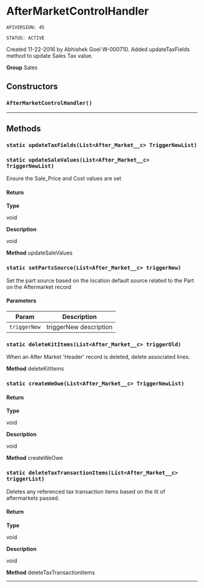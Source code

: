 # AfterMarketControlHandler

`APIVERSION: 45`

`STATUS: ACTIVE`

Created 11-22-2016 by Abhishek Goel W-000710. Added updateTaxFields method to update Sales Tax value.


**Group** Sales

## Constructors
### `AfterMarketControlHandler()`
---
## Methods
### `static updateTaxFields(List<After_Market__c> TriggerNewList)`
### `static updateSaleValues(List<After_Market__c> TriggerNewList)`

Ensure the Sale_Price and Cost values are set

#### Return

**Type**

void

**Description**

void


**Method** updateSaleValues

### `static setPartsSource(List<After_Market__c> triggerNew)`

Set the part source based on the location default source related to the Part on the Aftermarket record

#### Parameters

|Param|Description|
|---|---|
|`triggerNew`|triggerNew description|

### `static deleteKitItems(List<After_Market__c> triggerOld)`

When an After Market 'Header' record is deleted, delete associated lines.


**Method** deleteKitItems

### `static createWeOwe(List<After_Market__c> TriggerNewList)`
#### Return

**Type**

void

**Description**

void


**Method** createWeOwe

### `static deleteTaxTransactionItems(List<After_Market__c> triggerList)`

Deletes any referenced tax transaction items based on the lit of aftermarkets passed.

#### Return

**Type**

void

**Description**

void


**Method** deleteTaxTransactionItems

---
